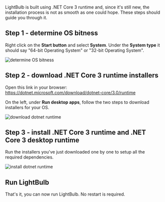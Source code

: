 LightBulb is built using .NET Core 3 runtime and, since it's still new, the installation process is not as smooth as one could hope. These steps should guide you through it.

## Step 1 - determine OS bitness

Right click on the **Start button** and select **System**. Under the **System type** it should say "64-bit Operating System" or "32-bit Operating System".

![determine OS bitness](https://i.imgur.com/RKh97dp.png)

## Step 2 - download .NET Core 3 runtime installers

Open this link in your browser: https://dotnet.microsoft.com/download/dotnet-core/3.0/runtime

On the left, under **Run desktop apps**, follow the two steps to download installers for your OS.

![download dotnet runtime](https://i.imgur.com/7sH4p5R.png)

## Step 3 - install .NET Core 3 runtime and .NET Core 3 desktop runtime

Run the installers you've just downloaded one by one to setup all the required dependencies.

![install dotnet runtime](https://i.imgur.com/ySMHaD7.png)

## Run LightBulb

That's it, you can now run LightBulb. No restart is required.